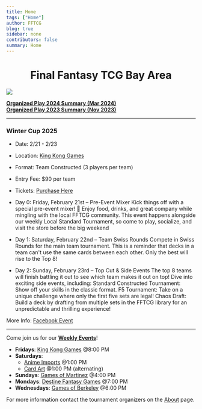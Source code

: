```yaml
---
title: Home
tags: ["Home"]
author: FFTCG
blog: true
sidebar: none
contributors: false
summary: Home
---
```


# <center>Final Fantasy TCG Bay Area </center>

<!-- <img src="https://i.imgur.com/WLYqrw8.jpg"> -->
<a href="./blog/2023-12-01_2023_Promos#special-signature"><img src="https://i.imgur.com/5l9Z0vA.jpeg"></a>

<a href="./blog/2024-02-14_2024_Summary_Organized_Play">**Organized Play 2024 Summary (Mar 2024)**</a><br>
<a href="./blog/2023-05-24_2023_Summary_Organized_Play">**Organized Play 2023 Summary (Nov 2023)**</a>

<!-- ## News and Announcements -->
---
### Winter Cup 2025

* Date: 2/21 - 2/23
* Location: <a href="about#king-kong-games">King Kong Games</a>
* Format: Team Constructed (3 players per team)
* Entry Fee: $90 per team

* Tickets: <a href="https://www.eventbrite.com/e/fftcg-west-coast-winter-cup-tickets-1148588391799">Purchase Here</a>

* Day 0: Friday, February 21st – Pre-Event Mixer
Kick things off with a special pre-event mixer! 🎉 Enjoy food, drinks, and great company while mingling with the local FFTCG community. This event happens alongside our weekly Local Standard Tournament, so come to play, socialize, and visit the store before the big weekend

* Day 1: Saturday, February 22nd – Team Swiss Rounds
Compete in Swiss Rounds for the main team tournament. This is a reminder that decks in a team can't use the same cards between each other. Only the best will rise to the Top 8!

* Day 2: Sunday, February 23rd – Top Cut & Side Events
The top 8 teams will finish battling it out to see which team makes it out on top! Dive into exciting side events, including:
Standard Constructed Tournament: Show off your skills in the classic format.
F5 Tournament: Take on a unique challenge where only the first five sets are legal!
Chaos Draft: Build a deck by drafting from multiple sets in the FFTCG library for an unpredictable and thrilling experience!

More Info: <a href="https://www.facebook.com/groups/625543084274349/permalink/2876821982479770/?mibextid=Nif5oz&_rdr">Facebook Event</a>

---

Come join us for our **<a href="calendar">Weekly Events</a>**! <br>
* **Fridays**: <a href="about#king-kong-games">King Kong Games</a>  @8:00 PM
* **Saturdays**: 
    - <a href="about#anime-imports">Anime Imports</a> @1:00 PM
    - <a href="about#cardart">Card Art</a> @1:00 PM (alternating) 
    <!-- - <a href="about#galaxy-games">Galaxy Games</a> @2:00 PM (alternating)  -->
* **Sundays**: <a href="about#games-of-martinez">Games of Martinez</a> @4:00 PM
* **Mondays**: <a href="about#destine-fantasy-games">Destine Fantasy Games</a> @7:00 PM
* **Wednesdays**: <a href="about#games-of-berkeley">Games of Berkeley</a> @6:00 PM
<!-- * Center Stage Games - Sun (12/11) @6:00 PM <br> -->
For more information contact the tournament organizers on the <a href="about">About</a>  page.


